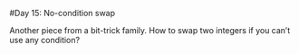 #Day 15: No-condition swap

Another piece from a bit-trick family. How to swap two integers if you can’t use any condition?
